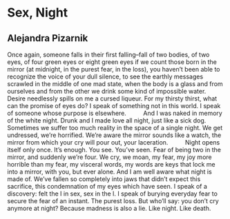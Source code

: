 # Sex, Night
## Alejandra Pizarnik
Once again, someone falls in their first falling–fall of two bodies, of two
eyes, of four green eyes or eight green eyes if we count those born in the
mirror (at midnight, in the purest fear, in the loss), you haven’t been able
to recognize the voice of your dull silence, to see the earthly messages
scrawled in the middle of one mad state, when the body is a glass and from
ourselves and from the other we drink some kind of impossible water.
         Desire needlessly spills on me a cursed liqueur. For my thirsty
thirst, what can the promise of eyes do? I speak of something not in this
world. I speak of someone whose purpose is elsewhere.
         And I was naked in memory of the white night. Drunk and I made love
all night, just like a sick dog.
         Sometimes we suffer too much reality in the space of a single night.
We get undressed, we’re horrified. We’re aware the mirror sounds like a watch,
the mirror from which your cry will pour out, your laceration.
         Night opens itself only once. It’s enough. You see. You’ve seen. Fear
of being two in the mirror, and suddenly we’re four. We cry, we moan, my fear,
my joy more horrible than my fear, my visceral words, my words are keys that
lock me into a mirror, with you, but ever alone. And I am well aware what
night is made of. We’ve fallen so completely into jaws that didn’t expect this
sacrifice, this condemnation of my eyes which have seen. I speak of a
discovery: felt the I in sex, sex in the I. I speak of burying everyday fear
to secure the fear of an instant. The purest loss. But who’ll say: you don’t
cry anymore at night? Because madness is also a lie. Like night. Like death.